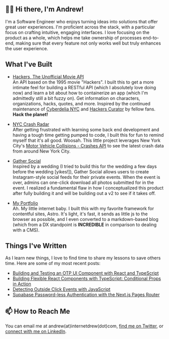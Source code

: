 ## 👋🏾 Hi there, I'm Andrew!

I'm a Software Engineer who enjoys turning ideas into solutions that offer great user experiences. I'm proficient across the stack, with a particular focus on crafting intuitive, engaging interfaces. I love focusing on the product as a whole, which helps me take ownership of processes end-to-end, making sure that every feature not only works well but truly enhances the user experience.

## What I've Built
- [Hackers, The Unofficial Movie API](https://github.com/internetdrew/hackers-the-api)
<br> An API based on the 1995 movie "Hackers". I built this to get a more intimate feel for building a RESTful API (which I absolutely love doing now) and learn a bit about how to containerize an app (which I'm admittedly still a bit fuzzy on). Get information on characters, organizations, hacks, quotes, and more. Inspired by the continued maintenance of [Cyberdelia NYC](https://www.cyberdelianyc.com/) and [Hackers Curator](https://hackerscurator.com/) by fellow fans. **Hack the planet!**

- [NYC Crash Radar](https://github.com/internetdrew/nyc-crash-radar)
<br> After getting frustrated with learning some back end development and having a tough time getting pumped to code, I built this for fun to remind myself that it's all good. Woosah. This little project leverages New York City's [Motor Vehicle Collisions - Crashes API](https://data.cityofnewyork.us/Public-Safety/Motor-Vehicle-Collisions-Crashes/h9gi-nx95/about_data) to see the latest crash data from around New York City.

- [Gather Social](https://github.com/internetdrew/gather-social)
<br> Inspired by a wedding (I tried to build this for the wedding a few days before the wedding [yikes!]), Gather Social allows users to create Instagram-style social feeds for their private events. When the event is over, admins can one-click download all photos submitted for in the event. I realized a fundamental flaw in how I conceptualized this product after fully building it and will be building out a v2 to see if it takes off.

- [My Portfolio](https://github.com/internetdrew/portfolio-v3)
<br> Ah. My little internet baby. I built this with my favorite framework for contentful sites, Astro. It's light, it's fast, it sends as little js to the browser as possible, and I even converted to a markdown-based blog (which from a DX standpoint is **INCREDIBLE** in comparison to dealing with a CMS).

## Things I've Written
As I learn new things, I love to find time to share my lessons to save others time. Here are some of my most recent posts:

- [Building and Testing an OTP UI Component with React and TypeScript](https://www.internetdrew.com/blog/building-testing-otp-ui-component-react-typescript)
- [Building Flexible React Components with TypeScript: Conditional Props in Action](https://www.internetdrew.com/blog/typescript-conditional-props)
- [Detecting Outside Click Events with JavaScript](https://www.internetdrew.com/blog/detecting-outside-click-events-with-javascript)
- [Supabase Password-less Authentication with the Next.js Pages Router](https://www.internetdrew.com/blog/supabase-password-less-authentication-with-nextjs-pages-router)

## 📫 How to Reach Me
You can email me at andrew(at)internetdrew(dot)com, [find me on Twitter](https://twitter.com/_internetdrew), or [connect with me on LinkedIn](https://www.linkedin.com/in/internetdrew/).

<!---
internetdrew/internetdrew is a ✨ special ✨ repository because its `README.md` (this file) appears on your GitHub profile.
You can click the Preview link to take a look at your changes.
--->
